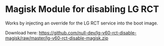 # Magisk Module for disabling LG RCT

Works by injecting an override for the LG RCT service into the boot image.

Download here: https://github.com/null-dev/lg-v60-rct-disable-magisk/raw/master/lg-v60-rct-disable-magisk.zip
